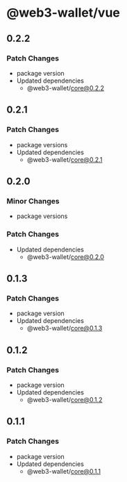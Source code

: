 # @web3-wallet/vue

## 0.2.2

### Patch Changes

- package version
- Updated dependencies
  - @web3-wallet/core@0.2.2

## 0.2.1

### Patch Changes

- package versions
- Updated dependencies
  - @web3-wallet/core@0.2.1

## 0.2.0

### Minor Changes

- package versions

### Patch Changes

- Updated dependencies
  - @web3-wallet/core@0.2.0

## 0.1.3

### Patch Changes

- package version
- Updated dependencies
  - @web3-wallet/core@0.1.3

## 0.1.2

### Patch Changes

- package version
- Updated dependencies
  - @web3-wallet/core@0.1.2

## 0.1.1

### Patch Changes

- package version
- Updated dependencies
  - @web3-wallet/core@0.1.1
